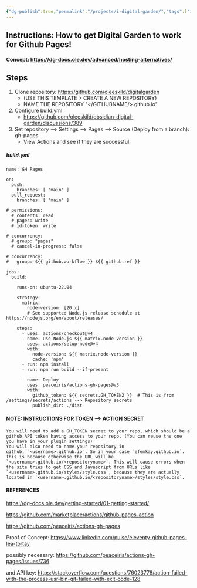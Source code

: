 ```yaml
---
{"dg-publish":true,"permalink":"/projects/i-digital-garden/","tags":["inbox","Portfolio","code","Projects"],"noteIcon":"","created":"2024-02-14T17:31:00","updated":"2024-02-14 17:31"}
---
```


## Instructions: How to get Digital Garden to work for Github Pages!

#### Concept:  https://dg-docs.ole.dev/advanced/hosting-alternatives/

## Steps
1) Clone repository:  https://github.com/oleeskild/digitalgarden 
	-  (USE THIS TEMPLATE > CREATE A NEW REPOSITORY)
	- NAME THE REPOSITORY "</GITHUBNAME/>.github.io"
2) Configure build.yml
	- https://github.com/oleeskild/obsidian-digital-garden/discussions/389
3) Set repository --> Settings --> Pages --> Source (Deploy from a branch): gh-pages 
	- View Actions and see if they are successful!
##### build.yml
```text
name: GH Pages

on:
  push:
    branches: [ "main" ]
  pull_request:
    branches: [ "main" ]

# permissions:
  # contents: read
  # pages: write
  # id-token: write

# concurrency:
  # group: "pages"
  # cancel-in-progress: false

# concurrency:
#   group: ${{ github.workflow }}-${{ github.ref }}

jobs:
  build:
  
    runs-on: ubuntu-22.04

    strategy:
      matrix:
        node-version: [20.x]
        # See supported Node.js release schedule at https://nodejs.org/en/about/releases/

    steps:
      - uses: actions/checkout@v4
      - name: Use Node.js ${{ matrix.node-version }}
        uses: actions/setup-node@v4
        with:
          node-version: ${{ matrix.node-version }}
          cache: 'npm'
      - run: npm install
      - run: npm run build --if-present

      - name: Deploy
        uses: peaceiris/actions-gh-pages@v3
        with:
          github_token: ${{ secrets.GH_TOKEN2 }}  # This is from /settings/secrets/actions --> Repository secrets
          publish_dir: ./dist
```

#### NOTE: INSTRUCTIONS FOR TOKEN --> ACTION SECRET

```text
You will need to add a GH_TOKEN secret to your repo, which should be a github API token having access to your repo. (You can reuse the one you have in your plugin settings)  
You will also need to name your repository in github, `<username>.github.io`. So in your case `efemkay.github.io`. This is because otherwise the URL will be  `<username>.github.io/<repositoryname>`. This will cause errors when the site tries to get CSS and Javascript from URLs like  `<username>.github.io/styles/style.css`, because they are actually located in `<username>.github.io/<repositoryname>/styles/style.css`.
```

#### REFERENCES
https://dg-docs.ole.dev/getting-started/01-getting-started/

https://github.com/marketplace/actions/github-pages-action

https://github.com/peaceiris/actions-gh-pages

Proof of Concept: https://www.linkedin.com/pulse/eleventy-github-pages-lea-tortay

possibly necessary: https://github.com/peaceiris/actions-gh-pages/issues/736

and API key: https://stackoverflow.com/questions/76023778/action-failed-with-the-process-usr-bin-git-failed-with-exit-code-128


